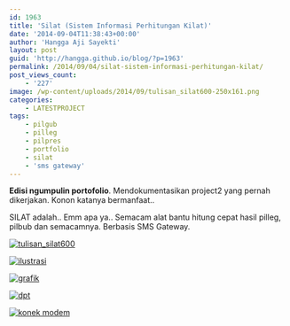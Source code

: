 ```yaml
---
id: 1963
title: 'Silat (Sistem Informasi Perhitungan Kilat)'
date: '2014-09-04T11:38:43+00:00'
author: 'Hangga Aji Sayekti'
layout: post
guid: 'http://hangga.github.io/blog/?p=1963'
permalink: /2014/09/04/silat-sistem-informasi-perhitungan-kilat/
post_views_count:
    - '227'
image: /wp-content/uploads/2014/09/tulisan_silat600-250x161.png
categories:
    - LATESTPROJECT
tags:
    - pilgub
    - pilleg
    - pilpres
    - portfolio
    - silat
    - 'sms gateway'
---
```


**Edisi ngumpulin portofolio**. Mendokumentasikan project2 yang pernah dikerjakan. Konon katanya bermanfaat..

SILAT adalah.. Emm apa ya.. Semacam alat bantu hitung cepat hasil pilleg, pilbub dan semacamnya. Berbasis SMS Gateway.

[![tulisan_silat600](http://hangga.github.io/blog1/wp-content/uploads/2014/09/tulisan_silat600.png)](http://hangga.github.io/blog1/wp-content/uploads/2014/09/tulisan_silat600.png)

[![ilustrasi](http://hangga.github.io/blog1/wp-content/uploads/2014/09/ilustrasi.png)](http://hangga.github.io/blog1/wp-content/uploads/2014/09/ilustrasi.png)

[![grafik](http://hangga.github.io/blog1/wp-content/uploads/2014/09/grafik.png)](http://hangga.github.io/blog1/wp-content/uploads/2014/09/grafik.png)

[![dpt](http://hangga.github.io/blog1/wp-content/uploads/2014/09/dpt.png)](http://hangga.github.io/blog1/wp-content/uploads/2014/09/dpt.png)

[![konek modem](http://hangga.github.io/blog1/wp-content/uploads/2014/09/konek-modem.png)](http://hangga.github.io/blog1/wp-content/uploads/2014/09/konek-modem.png)

[ ](http://hangga.github.io/blog1/wp-content/uploads/2014/09/ilustrasi.png)